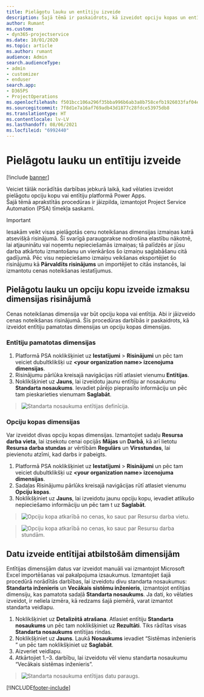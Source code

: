 ```yaml
---
title: Pielāgotu lauku un entītiju izveide
description: Šajā tēmā ir paskaidrots, kā izveidot opciju kopas un entītijas jūsu risinājumā Power Apps platformā.
author: Rumant
ms.custom:
- dyn365-projectservice
ms.date: 10/01/2020
ms.topic: article
ms.author: rumant
audience: Admin
search.audienceType:
- admin
- customizer
- enduser
search.app:
- D365PS
- ProjectOperations
ms.openlocfilehash: f501bcc106a296f35bba996b6ab3a8b758cefb1926033faf04ee23c42bc94d39
ms.sourcegitcommit: 7f8d1e7a16af769adb43d1877c28fdce53975db8
ms.translationtype: HT
ms.contentlocale: lv-LV
ms.lasthandoff: 08/06/2021
ms.locfileid: "6992440"
---
```

# <a name="create-custom-fields-and-entities"></a>Pielāgotu lauku un entītiju izveide 

[!include [banner](../includes/psa-now-project-operations.md)]

Veiciet tālāk norādītās darbības jebkurā laikā, kad vēlaties izveidot pielāgotu opciju kopu vai entītiju platformā Power Apps.  
Šajā tēmā aprakstītās procedūras ir jāizpilda, izmantojot Project Service Automation (PSA) tīmekļa saskarni.

> [!IMPORTANT]
> Iesakām veikt visas pielāgotās cenu noteikšanas dimensijas izmaiņas katrā atsevišķā risinājumā. Šī svarīgā paraugprakse nodrošina elastību nākotnē, lai atjauninātu vai noņemtu nepieciešamās izmaiņas; tā palīdzēs ar jūsu darba atkārtotu izmantošanu un vienkāršos šo izmaiņu saglabāšanu citā gadījumā. Pēc visu nepieciešamo izmaiņu veikšanas eksportējiet šo risinājumu kā **Pārvaldīts risinājums** un importējiet to citās instancēs, lai izmantotu cenas noteikšanas iestatījumus.

  
## <a name="create-custom-fields-and-option-sets-in-the-pricing-dimension-solution"></a>Pielāgotu lauku un opciju kopu izveide izmaksu dimensijas risinājumā

Cenas noteikšanas dimensija var būt opciju kopa vai entītija. Abi ir jāizveido cenas noteikšanas risinājumā. Šīs procedūras darbībās ir paskaidrots, kā izveidot entītiju pamatotas dimensijas un opciju kopas dimensijas.

### <a name="entity-based-dimensions"></a>Entītiju pamatotas dimensijas

1. Platformā PSA noklikšķiniet uz **Iestatījumi** > **Risinājumi** un pēc tam veiciet dubultklikšķi uz **\<your organization name> izcenojuma dimensijas**.
2. Risinājumu pārlūka kreisajā navigācijas rūtī atlasiet vienumu **Entītijas**.
3. Noklikšķiniet uz **Jauns**, lai izveidotu jaunu entītiju ar nosaukumu **Standarta nosaukums**. Ievadiet pārējo pieprasīto informāciju un pēc tam pieskarieties vienumam **Saglabāt**.

> ![Standarta nosaukuma entītijas definīcija.](media/Standard-Title-entity-definition.png)


### <a name="option-set-based-dimensions"></a>Opciju kopas dimensijas 
Var izveidot divas opciju kopas dimensijas. Izmantojiet sadaļu **Resursa darba vieta**, lai izsekotu cenai opcijās **Mājas** un **Darbā**, kā arī lietotu **Resursa darba stundas** ar vērtībām **Regulārs** un **Virsstundas**, lai pievienotu atzīmi, kad darbs ir pabeigts.


1. Platformā PSA noklikšķiniet uz **Iestatījumi** > **Risinājumi** un pēc tam veiciet dubultklikšķi uz **\<your organization name> izcenojuma dimensijas**. 
2. Sadaļas Risinājumu pārlūks kreisajā navigācijas rūtī atlasiet vienumu **Opciju kopas**. 
3. Noklikšķiniet uz **Jauns**, lai izveidotu jaunu opciju kopu, ievadiet atlikušo nepieciešamo informāciju un pēc tam t uz **Saglabāt**.

> ![Opciju kopa atkarībā no cenas, ko sauc par Resursu darba vietu.](media/Option-set-PD-called-Resource-Work-Location.png)

> ![Opciju kopa atkarībā no cenas, ko sauc par Resursu darba stundām.](media/Option-set-PD-called-Resource-Work-Hours.PNG)


## <a name="create-data-for-entity-based-dimensions"></a>Datu izveide entītijai atbilstošām dimensijām

Entītijas dimensijām datus var izveidot manuāli vai izmantojot Microsoft Excel importēšanas vai pakalpojuma izsaukumus. Izmantojiet šajā procedūrā norādītās darbības, lai izveidotu divu standarta nosaukumus: **Standarta inženieris** un **Vecākais sistēmu inženieris**, izmantojot entītijas dimensiju, kas pamatota sadaļā **Standarta nosaukums**. Ja dati, ko vēlaties izveidot, ir neliela izmēra, kā redzams šajā piemērā, varat izmantot standarta veidlapu.

1. Noklikšķiniet uz **Detalizētā atrašana**. Atlasiet entītiju **Standarta nosaukums** un pēc tam noklikšķiniet uz **Rezultāti**. Tiks rādītas visas **Standarta nosaukums** entītijas rindas.
2. Noklikšķiniet uz **Jauns**. Laukā **Nosaukums** ievadiet “Sistēmas inženieris ” un pēc tam noklikšķiniet uz **Saglabāt**.
3. Aizveriet veidlapu. 
4. Atkārtojiet 1.–3. darbību, lai izveidotu vēl vienu standarta nosaukumu “Vecākais sistēmas inženieris”.

> ![Standarta nosaukuma entītijas datu paraugs.](media/ST-data.png)




[!INCLUDE[footer-include](../includes/footer-banner.md)]